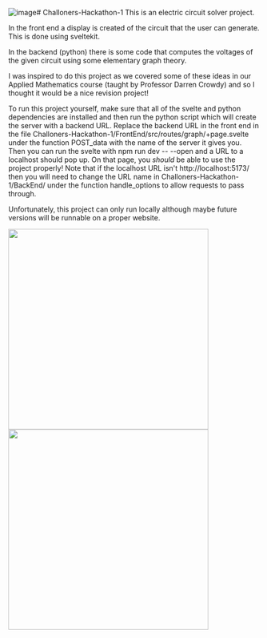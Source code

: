 ![image](https://github.com/blonke3/Challoners-Hackathon-1/assets/93889351/26fec184-0ea5-4d7b-9e15-695de2269e79)﻿# Challoners-Hackathon-1
This is an electric circuit solver project.

In the front end a display is created of the circuit that the user can generate. This is done using sveltekit.

In the backend (python) there is some code that computes the voltages of the given circuit using some elementary graph theory.

I was inspired to do this project as we covered some of these ideas in our Applied Mathematics course (taught by Professor Darren Crowdy) and so I thought it would be a nice revision project!

To run this project yourself, make sure that all of the svelte and python dependencies are installed and then run the python script which will create the server with a backend URL.
Replace the backend URL in the front end in the file Challoners-Hackathon-1/FrontEnd/src/routes/graph/+page.svelte under the function POST_data with the name of the server it gives you. Then you can run the svelte with npm run dev -- --open and a URL to a localhost should pop up. On that page, you *should* be able to use the project properly! 
Note that if the localhost URL isn't http://localhost:5173/ then you will need to change the URL name in Challoners-Hackathon-1/BackEnd/ under the function handle_options to allow requests to
pass through. 

Unfortunately, this project can only run locally although maybe future versions will be runnable on a proper website.

<img src="https://github.com/blonke3/Challoners-Hackathon-1/assets/93889351/fcfd48fc-f723-489b-b460-bb34997dfa20" width="400">


<img src="https://github.com/blonke3/Challoners-Hackathon-1/assets/93889351/edb5ec09-cac2-4d3a-a7f5-4a327baead94" width="400">

